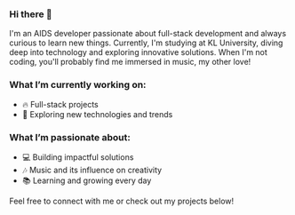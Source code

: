 ### Hi there 👋

I'm an AIDS developer passionate about full-stack development and always curious to learn new things. Currently, I'm studying at KL University, diving deep into technology and exploring innovative solutions. When I'm not coding, you'll probably find me immersed in music, my other love!

### What I’m currently working on:
- 🔥 Full-stack projects
- 🚀 Exploring new technologies and trends

### What I’m passionate about:
- 💻 Building impactful solutions
- 🎶 Music and its influence on creativity
- 📚 Learning and growing every day

Feel free to connect with me or check out my projects below!
